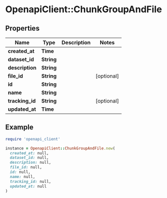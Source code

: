 # OpenapiClient::ChunkGroupAndFile

## Properties

| Name | Type | Description | Notes |
| ---- | ---- | ----------- | ----- |
| **created_at** | **Time** |  |  |
| **dataset_id** | **String** |  |  |
| **description** | **String** |  |  |
| **file_id** | **String** |  | [optional] |
| **id** | **String** |  |  |
| **name** | **String** |  |  |
| **tracking_id** | **String** |  | [optional] |
| **updated_at** | **Time** |  |  |

## Example

```ruby
require 'openapi_client'

instance = OpenapiClient::ChunkGroupAndFile.new(
  created_at: null,
  dataset_id: null,
  description: null,
  file_id: null,
  id: null,
  name: null,
  tracking_id: null,
  updated_at: null
)
```

